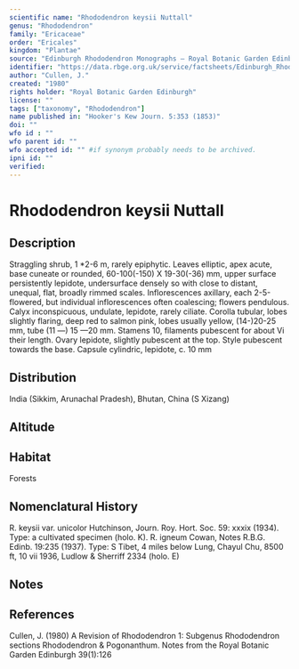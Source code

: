 ```yaml
---
scientific name: "Rhododendron keysii Nuttall"
genus: "Rhododendron"
family: "Ericaceae"
order: "Ericales"
kingdom: "Plantae"
source: "Edinburgh Rhododendron Monographs – Royal Botanic Garden Edinburgh"
identifier: "https://data.rbge.org.uk/service/factsheets/Edinburgh_Rhododendron_Monographs.xhtml"
author: "Cullen, J."
created: "1980"
rights holder: "Royal Botanic Garden Edinburgh"
license: ""
tags: ["taxonomy", "Rhododendron"]
name published in: "Hooker's Kew Journ. 5:353 (1853)"
doi: ""
wfo id : ""
wfo parent id: ""
wfo accepted id: "" #if synonym probably needs to be archived.                      
ipni id: ""
verified:
---
```


                       

# Rhododendron keysii Nuttall

## Description
Straggling shrub, 1 *2-6 m, rarely epiphytic. Leaves elliptic, apex acute, base cuneate or rounded, 60-100(-150) X 19-30(-36) mm, upper surface persistently lepidote, undersurface densely so with close to distant, unequal, flat, broadly rimmed scales. Inflorescences axillary, each 2-5-flowered, but individual inflorescences often coalescing; flowers pendulous. Calyx inconspicuous, undulate, lepidote, rarely ciliate. Corolla tubular, lobes slightly flaring, deep red to salmon pink, lobes usually yellow, (14-)20-25 mm, tube (11 —) 15 —20 mm. Stamens 10, filaments pubescent for about Vi their length. Ovary lepidote, slightly pubescent at the top. Style pubescent towards the base. Capsule cylindric, lepidote, c. 10 mm

## Distribution
India (Sikkim, Arunachal Pradesh), Bhutan, China (S Xizang)

## Altitude


## Habitat
Forests

## Nomenclatural History
R. keysii var. unicolor Hutchinson, Journ. Roy. Hort. Soc. 59: xxxix (1934). Type: a cultivated specimen (holo. K). R. igneum Cowan, Notes R.B.G. Edinb. 19:235 (1937). Type: S Tibet, 4 miles below Lung, Chayul Chu, 8500 ft, 10 vii 1936, Ludlow & Sherriff 2334 (holo. E)
                       
## Notes


## References

Cullen, J. (1980) A Revision of Rhododendron 1: Subgenus Rhododendron sections Rhododendron & Pogonanthum. Notes from the Royal Botanic Garden Edinburgh 39(1):126
